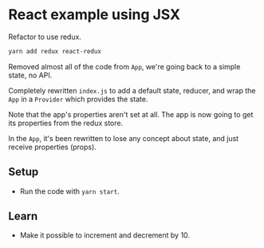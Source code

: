 # React example using JSX

Refactor to use redux.

```bash
yarn add redux react-redux
```

Removed almost all of the code from `App`, we're going back to a simple state, no API.

Completely rewritten `index.js` to add a default state, reducer, and wrap the `App` in a `Provider` which provides the state.

Note that the app's properties aren't set at all. The app is now going to get its properties from the redux store.

In the `App`, it's been rewritten to lose any concept about state, and just receive properties (props).

## Setup

* Run the code with `yarn start`.

## Learn

* Make it possible to increment and decrement by 10.